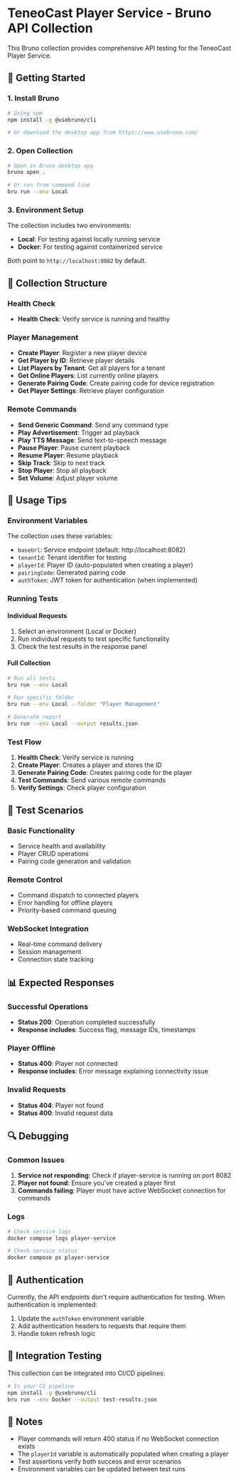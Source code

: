 # TeneoCast Player Service - Bruno API Collection

This Bruno collection provides comprehensive API testing for the TeneoCast Player Service.

## 🚀 Getting Started

### 1. Install Bruno
```bash
# Using npm
npm install -g @usebruno/cli

# Or download the desktop app from https://www.usebruno.com/
```

### 2. Open Collection
```bash
# Open in Bruno desktop app
bruno open .

# Or run from command line
bru run --env Local
```

### 3. Environment Setup
The collection includes two environments:
- **Local**: For testing against locally running service
- **Docker**: For testing against containerized service

Both point to `http://localhost:8082` by default.

## 📁 Collection Structure

### Health Check
- **Health Check**: Verify service is running and healthy

### Player Management
- **Create Player**: Register a new player device
- **Get Player by ID**: Retrieve player details
- **List Players by Tenant**: Get all players for a tenant
- **Get Online Players**: List currently online players
- **Generate Pairing Code**: Create pairing code for device registration
- **Get Player Settings**: Retrieve player configuration

### Remote Commands
- **Send Generic Command**: Send any command type
- **Play Advertisement**: Trigger ad playback
- **Play TTS Message**: Send text-to-speech message
- **Pause Player**: Pause current playback
- **Resume Player**: Resume playback
- **Skip Track**: Skip to next track
- **Stop Player**: Stop all playback
- **Set Volume**: Adjust player volume

## 🔧 Usage Tips

### Environment Variables
The collection uses these variables:
- `baseUrl`: Service endpoint (default: http://localhost:8082)
- `tenantId`: Tenant identifier for testing
- `playerId`: Player ID (auto-populated when creating a player)
- `pairingCode`: Generated pairing code
- `authToken`: JWT token for authentication (when implemented)

### Running Tests

#### Individual Requests
1. Select an environment (Local or Docker)
2. Run individual requests to test specific functionality
3. Check the test results in the response panel

#### Full Collection
```bash
# Run all tests
bru run --env Local

# Run specific folder
bru run --env Local --folder "Player Management"

# Generate report
bru run --env Local --output results.json
```

### Test Flow
1. **Health Check**: Verify service is running
2. **Create Player**: Creates a player and stores the ID
3. **Generate Pairing Code**: Creates pairing code for the player
4. **Test Commands**: Send various remote commands
5. **Verify Settings**: Check player configuration

## 🧪 Test Scenarios

### Basic Functionality
- Service health and availability
- Player CRUD operations
- Pairing code generation and validation

### Remote Control
- Command dispatch to connected players
- Error handling for offline players
- Priority-based command queuing

### WebSocket Integration
- Real-time command delivery
- Session management
- Connection state tracking

## 📊 Expected Responses

### Successful Operations
- **Status 200**: Operation completed successfully
- **Response includes**: Success flag, message IDs, timestamps

### Player Offline
- **Status 400**: Player not connected
- **Response includes**: Error message explaining connectivity issue

### Invalid Requests
- **Status 404**: Player not found
- **Status 400**: Invalid request data

## 🔍 Debugging

### Common Issues
1. **Service not responding**: Check if player-service is running on port 8082
2. **Player not found**: Ensure you've created a player first
3. **Commands failing**: Player must have active WebSocket connection for commands

### Logs
```bash
# Check service logs
docker compose logs player-service

# Check service status
docker compose ps player-service
```

## 🔐 Authentication

Currently, the API endpoints don't require authentication for testing. When authentication is implemented:

1. Update the `authToken` environment variable
2. Add authentication headers to requests that require them
3. Handle token refresh logic

## 🎯 Integration Testing

This collection can be integrated into CI/CD pipelines:

```bash
# In your CI pipeline
npm install -g @usebruno/cli
bru run --env Docker --output test-results.json
```

## 📝 Notes

- Player commands will return 400 status if no WebSocket connection exists
- The `playerId` variable is automatically populated when creating a player
- Test assertions verify both success and error scenarios
- Environment variables can be updated between test runs
